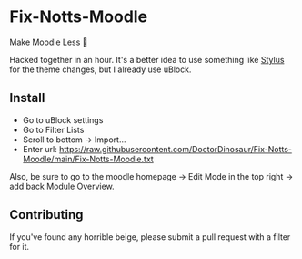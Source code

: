 # Fix-Notts-Moodle
Make Moodle Less 💩

Hacked together in an hour. It's a better idea to use something like [Stylus](https://github.com/openstyles/stylus) for the theme changes, but I already use uBlock.

## Install
- Go to uBlock settings
- Go to Filter Lists
- Scroll to bottom -> Import...
- Enter url: https://raw.githubusercontent.com/DoctorDinosaur/Fix-Notts-Moodle/main/Fix-Notts-Moodle.txt

Also, be sure to go to the moodle homepage -> Edit Mode in the top right -> add back Module Overview.

## Contributing
If you've found any horrible beige, please submit a pull request with a filter for it.

